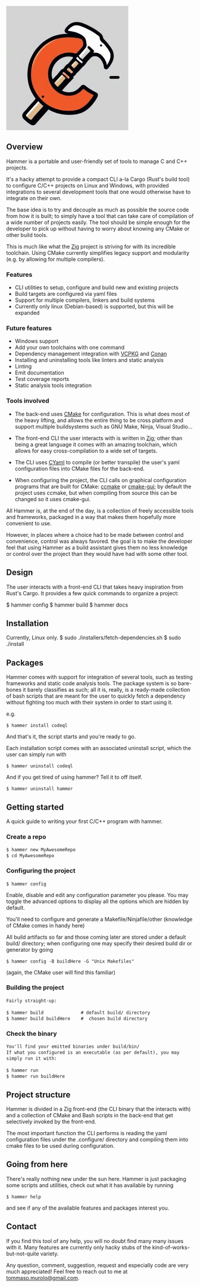 ![Project thumbnail](assets/thumbnail.jpeg)

## Overview
Hammer is a portable and user-friendly set of tools to manage C and C++ projects.

It's a hacky attempt to provide a compact CLI a-la Cargo (Rust's build tool) to configure C/C++ projects
on Linux and Windows, with provided integrations to several development tools that
one would otherwise have to integrate on their own. 

The base idea is to try and decouple as much as possible the source code from how it is built;
to simply have a tool that can take care of compilation of a wide number of projects easily.
  The tool should be simple enough for the developer to pick up without having to worry about
knowing any CMake or other build tools.

This is much like what the [Zig](https://ziglang.org) project is striving for with its incredible toolchain.
Using CMake currently simplifies legacy support and modularity (e.g. by allowing for multiple compilers).

### Features

* CLI utilities to setup, configure and build new and existing projects
* Build targets are configured via yaml files
* Support for multiple compilers, linkers and build systems
* Currently only linux (Debian-based) is supported, but this will be expanded

### Future features
* Windows support
* Add your own toolchains with one command
* Dependency management integration with [VCPKG](https://vcpkg.io/en/) and [Conan](https://conan.io/)
* Installing and uninstalling tools like linters and static analysis
* Linting
* Emit documentation
* Test coverage reports
* Static analysis tools integration

### Tools involved

* The back-end uses [CMake](https://cmake.org) for configuration.
This is what does most of the heavy lifting, and allows the entire thing to be cross platform and support
multiple buildsystems such as GNU Make, Ninja, Visual Studio...

* The front-end CLI the user interacts with is written in [Zig](https://ziglang.org/); other than being a great
language it comes with an amazing toolchain, which allows for easy cross-compilation to a wide set of targets.

* The CLI uses [CYaml](https://github.com/tlsa/libcyaml) to compile (or better transpile) the user's yaml configuration files
  into CMake files for the back-end.

* When configuring the project, the CLI calls on graphical configuration programs that are built for CMake: 
[ccmake](https://cmake.org/cmake/help/latest/manual/ccmake.1.html) or [cmake-gui](https://cmake.org/cmake/help/latest/manual/cmake-gui.1.html);
by default the project uses ccmake, but when compiling from source this can be changed so it uses cmake-gui.

All Hammer is, at the end of the day, is a collection of freely accessible tools and frameworks, packaged in a way that 
makes them hopefully more convenient to use.

However, in places where a choice had to be made between control and convenience, control was always favored.
the goal is to make the developer feel that using Hammer as a build assistant gives them no less knowledge or
control over the project than they would have had with some other tool.

## Design
The user interacts with a front-end CLI that takes heavy inspiration from Rust's Cargo.
It provides a few quick commands to organize a project:

   $ hammer config
   $ hammer build
   $ hammer docs
    
## Installation
Currently, Linux only.
    $ sudo ./installers/fetch-dependencies.sh
    $ sudo ./install

## Packages
Hammer comes with support for integration of several tools, such as testing frameworks and
static code analysis tools. The package system is so bare-bones it barely
classifies as such; all it is, really, is a ready-made collection of bash scripts
that are meant for the user to quickly fetch a dependency without fighting too much
with their system in order to start using it.

e.g.

    $ hammer install codeql

And that's it, the script starts and you're ready to go.

Each installation script comes with an associated uninstall script,
which the user can simply run with

    $ hammer uninstall codeql

And if you get tired of using hammer? Tell it to off itself.

    $ hammer uninstall hammer

## Getting started

A quick guide to writing your first C/C++ program with hammer.

### Create a repo
    $ hammer new MyAwesomeRepo
    $ cd MyAwesomeRepo

### Configuring the project

    $ hammer config

  Enable, disable and edit any configuration parameter you please. You may toggle the advanced
  options to display all the options which are hidden by default.

  You'll need to configure and generate a Makefile/Ninjafile/other (knowledge of CMake comes in handy here)

  All build artifacts so far and those coming later are stored under a default build/ directory;
  when configuring one may specify their desired build dir or generator by going

    $ hammer config -B buildHere -G "Unix Makefiles"

  (again, the CMake user will find this familiar)

### Building the project
    Fairly straight-up:

    $ hammer build              # default build/ directory
    $ hammer build buildHere    #  chosen build directory

### Check the binary
    You'll find your emitted binaries under build/bin/
    If what you configured is an executable (as per default), you may simply run it with:

    $ hammer run
    $ hammer run buildHere

## Project structure

Hammer is divided in a Zig front-end (the CLI binary that the interacts with) and a collection of CMake and Bash scripts
in the back-end that get selectively invoked by the front-end.

The most important function the CLI performs is reading the yaml configuration files under the .configure/ directory and
compiling them into cmake files to be used during configuration.

## Going from here
  There's really nothing new under the sun here. Hammer is just packaging some scripts and utilities, check out
  what it has available by running 

    $ hammer help

  and see if any of the available features and packages interest you.

## Contact

  If you find this tool of any help, you will no doubt find many many issues with it.
  Many features are currently only hacky stubs of the kind-of-works-but-not-quite variety.

  Any question, comment, suggestion, request and especially code are very much appreciated!
  Feel free to reach out to me at [tommaso.murolo@gmail.com](mailto:tommaso.murolo@gmail.com).
